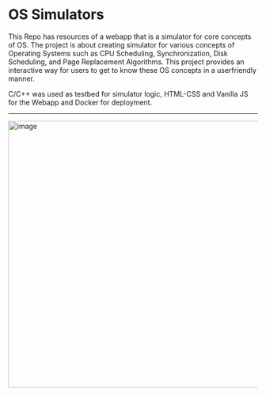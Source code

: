 # OS Simulators

This Repo has resources of a webapp that is a simulator for core concepts of OS. The project is about creating simulator for various concepts of Operating Systems such as CPU Scheduling, Synchronization, Disk Scheduling, and Page Replacement Algorithms. This project provides an interactive way for users to get to know these OS concepts in a userfriendly manner.

C/C++ was used as testbed for simulator logic, HTML-CSS and Vanilla JS for the Webapp and Docker for deployment.

___

<img width="959" height="539" alt="image" src="https://github.com/user-attachments/assets/8e69aedf-fdbf-4e60-a9a6-1ef095fa346f" />
